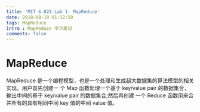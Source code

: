 ```yaml
---
title: 'MIT 6.824 Lab 1: MapReduce'
date: 2018-08-18 01:32:59
tags: MapReduce
intro : MapReduce 学习笔记
comments: false
---
```


# MapReduce

MapReduce 是一个编程模型，也是一个处理和生成超大数据集的算法模型的相关实现。用户首先创建一 个 Map 函数处理一个基于 key/value pair 的数据集合，输出中间的基于 key/value pair 的数据集合;然后再创建 一个 Reduce 函数用来合并所有的具有相同中间 key 值的中间 value 值。


